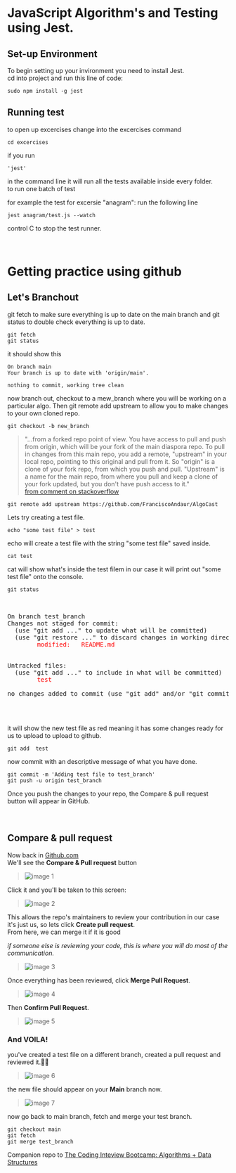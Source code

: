 # JavaScript Algorithm's and Testing using Jest.

## **Set-up Environment**

To begin setting up your invironment you need to install Jest.<br>
cd into project and run this line of code:
```
sudo npm install -g jest
```

## **Running test**

to open up excercises change into the excercises command<br>
```
cd excercises
```
if you run 
```
'jest'
```
in the command line it will run all the tests available inside every folder.<br>
to run one batch of test 

for example the test for excersie "anagram": run the following line
```
jest anagram/test.js --watch
```
control C to stop the test runner.
<br>
<br>
<br>

# Getting practice using github


## **Let's Branchout**

git fetch to make sure everything is up to date on the main branch and git status to double check everything is up to date.

```
git fetch
git status
```
it should show this
```
On branch main
Your branch is up to date with 'origin/main'.

nothing to commit, working tree clean
```
now branch out, checkout to a mew_branch where you will be working on a particular algo. Then git remote add upstream to allow you to make changes to your own cloned repo.
```
git checkout -b new_branch
```
>"...from a forked repo point of view. You have access to pull and push from origin, which will be your fork of the main diaspora repo. To pull in changes from this main repo, you add a remote, "upstream" in your local repo, pointing to this original and pull from it.
>So "origin" is a clone of your fork repo, from which you push and pull. "Upstream" is a name for the main repo, from where you pull and keep a clone of your fork updated, but you don't have push access to it." <br>
[from comment on stackoverflow](https://stackoverflow.com/questions/8948803/what-does-git-remote-add-upstream-help-achieve)
```
git remote add upstream https://github.com/FranciscoAndaur/AlgoCast
```
Lets try creating a test file.
```
echo "some test file" > test
```
echo will create a test file with the string "some test file" saved inside.
```
cat test
```
cat will show what's inside the test filem in our case it will print out "some test file" onto the console.
```
git status
```


  <pre>
    <div>
On branch test_branch
Changes not staged for commit:
  (use "git add <file>..." to update what will be committed)
  (use "git restore <file>..." to discard changes in working directory)
        <span style="color:red">modified:   README.md</span>
        

Untracked files:
  (use "git add <file>..." to include in what will be committed)
        <span style="color:red">test</span>

no changes added to commit (use "git add" and/or "git commit -a")
    </div>
  </pre>

it will show the new test file as red meaning it has some changes ready for us to upload to upload to github.

```
git add  test
```
now commit with an descriptive message of what you have done.
```
git commit -m 'Adding test file to test_branch'
git push -u origin test_branch
```

Once you push the changes to your repo, the Compare & pull request button will appear in GitHub.
<br>
<br>
<br>

## **Compare & pull request**

Now back in [Github.com](https://github.com/)<br>
We'll see the **Compare & Pull request** button<br>

>    ![image 1](/images/1.jpg)<br>

Click it and you'll be taken to this screen:<br>

>    ![image 2](/images/2.jpg)<br>

This allows the repo's maintainers to review your contribution in our case it's just us, so lets click **Create pull request**.<br>
From here, we can merge it if it is good<br>

*if someone else is reviewing your code, this is where you will do most of the communication.*<br>

>   ![image 3](/images/3.jpg)<br>

Once everything has been reviewed, click **Merge Pull Request**.<br>

>   ![image 4](/images/4.jpg)<br>

Then **Confirm Pull Request**.<br>

>   ![image 5](/images/5.jpg)<br>

### And VOILA!
you've created a test file on a different branch, created a pull request and reviewed it.👏🏼<br>

>   ![image 6](/images/6.jpg)<br>

the new file should appear on your **Main** branch now.

>   ![image 7](/images/7.jpg)<br>

now go back to main branch, fetch and merge your test branch.

```
git checkout main
git fetch
git merge test_branch
```

Companion repo to [The Coding Inteview Bootcamp: Algorithms + Data Structures](https://www.udemy.com/course/coding-interview-bootcamp-algorithms-and-data-structure/)